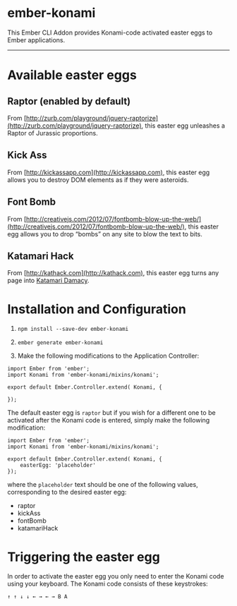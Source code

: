 # ember-konami

This Ember CLI Addon provides Konami-code activated easter eggs to Ember applications.

---

# Available easter eggs

## Raptor (enabled by default)

From [http://zurb.com/playground/jquery-raptorize](http://zurb.com/playground/jquery-raptorize), this easter egg unleashes
a Raptor of Jurassic proportions.

## Kick Ass

From [http://kickassapp.com](http://kickassapp.com), this easter egg allows you to destroy DOM elements as if they were
asteroids.

## Font Bomb

From [http://creativejs.com/2012/07/fontbomb-blow-up-the-web/](http://creativejs.com/2012/07/fontbomb-blow-up-the-web/),
this easter egg allows you to drop “bombs” on any site to blow the text to bits.

## Katamari Hack

From [http://kathack.com](http://kathack.com), this easter egg turns any page into [Katamari Damacy](http://en.wikipedia.org/wiki/Katamari_Damacy).



# Installation and Configuration

1) `npm install --save-dev ember-konami`

2) `ember generate ember-konami`

3) Make the following modifications to the Application Controller:

```
import Ember from 'ember';
import Konami from 'ember-konami/mixins/konami';

export default Ember.Controller.extend( Konami, {

});
```

The default easter egg is `raptor` but if you wish for a different one to be activated after the Konami code is entered,
simply make the following modification:

```
import Ember from 'ember';
import Konami from 'ember-konami/mixins/konami';

export default Ember.Controller.extend( Konami, {
    easterEgg: 'placeholder'
});
```

where the `placeholder` text should be one of the following values, corresponding to the desired easter egg:

* raptor
* kickAss
* fontBomb
* katamariHack


# Triggering the easter egg

In order to activate the easter egg you only need to enter the Konami code using your keyboard.  The Konami code consists
of these keystrokes:

```
↑ ↑ ↓ ↓ ← → ← → B A
```



